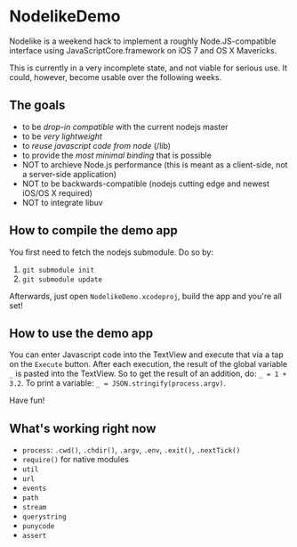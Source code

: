 NodelikeDemo
============

Nodelike is a weekend hack to implement a roughly Node.JS-compatible interface using JavaScriptCore.framework on iOS 7 and OS X Mavericks.

This is currently in a very incomplete state, and not viable for serious use.
It could, however, become usable over the following weeks.

The goals
---------
- to be _drop-in compatible_ with the current nodejs master
- to be _very lightweight_
- to _reuse javascript code from node_ (/lib)
- to provide the _most minimal binding_ that is possible
- NOT to archieve Node.js performance (this is meant as a client-side, not a server-side application)
- NOT to be backwards-compatible (nodejs cutting edge and newest iOS/OS X required)
- NOT to integrate libuv

How to compile the demo app
---------------------------

You first need to fetch the nodejs submodule. Do so by:
1. `git submodule init`
2. `git submodule update`

Afterwards, just open `NodelikeDemo.xcodeproj`, build the app and you're all set!

How to use the demo app
-----------------------

You can enter Javascript code into the TextView and execute that via a tap on the `Execute` button.
After each execution, the result of the global variable `_` is pasted into the TextView.
So to get the result of an addition, do: `_ = 1 + 3.2`. To print a variable: `_ = JSON.stringify(process.argv)`.

Have fun!

What's working right now
------------------------

- `process`: `.cwd()`, `.chdir()`, `.argv`, `.env`, `.exit()`, `.nextTick()`
- `require()` for native modules
- `util`
- `url`
- `events`
- `path`
- `stream`
- `querystring`
- `punycode`
- `assert`
